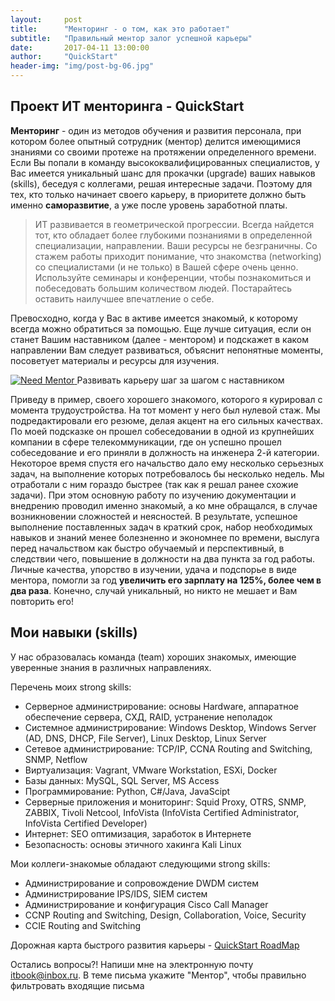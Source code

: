 ```yaml
---
layout:     post
title:      "Менторинг - о том, как это работает"
subtitle:   "Правильный ментор залог успешной карьеры"
date:       2017-04-11 13:00:00
author:     "QuickStart"
header-img: "img/post-bg-06.jpg"
---
```

<h2 class="section-heading">Проект ИТ менторинга - QuickStart</h2>

<p><b>Менторинг</b> - один из методов обучения и развития персонала, при котором более опытный сотрудник (ментор) делится имеющимися знаниями со своими протеже на протяжении определенного времени. Если Вы попали в команду высококвалифицированных специалистов, у Вас имеется уникальный шанс для прокачки (upgrade) ваших навыков (skills), беседуя с коллегами, решая интересные задачи. Поэтому для тех, кто только начинает своего карьеру, в приоритете должно быть именно <b>саморазвитие</b>, а уже после уровень заработной платы.</p>

<blockquote>ИТ развивается в геометрической прогрессии. Всегда найдется тот, кто обладает более глубокими познаниями в определенной специализации, направлении. Ваши ресурсы не безграничны. Со стажем работы приходит понимание, что знакомства (networking) со специалистами (и не только) в Вашей сфере очень ценно. Используйте семинары и конференции, чтобы познакомиться и побеседовать большим количеством людей. Постарайтесь оставить наилучшее впечатление о себе.</blockquote>

<p>Превосходно, когда у Вас в активе имеется знакомый, к которому всегда можно обратиться за помощью. Еще лучше ситуация, если он станет Вашим наставником (далее - ментором) и подскажет в каком направлении Вам следует развиваться, объяснит непонятные моменты, посоветует материалы и ресурсы для изучения.</p>

<a href="#">
    <img src="{{ site.baseurl }}/img/right-mentor.jpg" alt="Need Mentor">
</a>
<span class="caption text-muted">Развивать карьеру шаг за шагом с наставником</span>
<p>Приведу в пример, своего хорошего знакомого, которого я курировал с момента трудоустройства. На тот момент у него был нулевой стаж. Мы подредактировали его резюме, делая акцент на его сильных качествах. По моей подсказке он прошел собеседовании в одной из крупнейших компании в сфере телекоммуникации, где он успешно прошел собеседование и его приняли в должность на инженера 2-й категории. Некоторое время спустя его начальство дало ему несколько серьезных задач, на выполнение которых потребовалось бы несколько недель. Мы отработали с ним гораздо быстрее (так как я решал ранее схожие задачи). При этом основную работу по изучению документации и внедрению проводил именно знакомый, а ко мне обращался, в случае возникновении сложностей и неясностей. В результате, успешное выполнение поставленных задач в краткий срок, набор необходимых навыков и знаний менее болезненно и экономнее по времени, выслуга перед начальством как быстро обучаемый и перспективный, в следствии чего, повышение в должности на два пункта за год работы. Личные качества, упорство в изучении, удача и подспорье в виде ментора, помогли за год <b>увеличить его зарплату на 125%, более чем в два раза</b>. Конечно, случай уникальный, но никто не мешает и Вам повторить его!</p>

<h2 class="section-heading">Мои навыки (skills)</h2>
<p>У нас образовалась команда (team) хороших знакомых, имеющие уверенные знания в различных направлениях.</p>
 
<p>Перечень моих strong skills:</p>
<ul>
	<li>Серверное администрирование: основы Hardware, аппаратное обеспечение сервера, СХД, RAID, устранение неполадок</li>
	<li>Системное администрирование: Windows Desktop, Windows Server (AD, DNS, DHCP, File Server), Linux Desktop, Linux Server</li>
	<li>Сетевое администрирование: TCP/IP, CCNA Routing and Switching, SNMP, Netflow</li>
	<li>Виртуализация: Vagrant, VMware Workstation, ESXi, Docker</li>
	<li>Базы данных: MySQL, SQL Server, MS Access</li>
	<li>Программирование: Python, C#/Java, JavaScipt</li>
	<li>Серверные приложения и мониторинг: Squid Proxy, OTRS, SNMP, ZABBIX, Tivoli Netcool, InfoVista (InfoVista Certified Administrator, InfoVista Certified Developer)</li>
	<li>Интернет: SEO оптимизация, заработок в Интернете</li>
	<li>Безопасность: основы этичного хакинга Kali Linux</li>
</ul>
<p>Мои коллеги-знакомые обладают следующими strong skills:
<ul>
	<li>Администрирование и сопровождение DWDM систем</li>
	<li>Администрирование IPS/IDS, SIEM систем</li>
	<li>Администрирование и конфигурация Cisco Call Manager</li>	
	<li>CCNP Routing and Switching, Design, Collaboration, Voice, Security</li>
	<li>CCIE Routing and Switching</li>
</ul>
</p>
<p> Дорожная карта быстрого развития карьеры - <a href="https://daurenamanbayev.github.io/blog/2017/04/11/quickstart-roadmap/">QuickStart RoadMap</a></p>

<p>Остались вопросы?! Напиши мне на электронную почту <a href="mailto:itbook@inbox.ru">itbook@inbox.ru</a>. В теме письма укажите "Ментор", чтобы правильно фильтровать входящие письма</p>